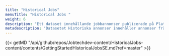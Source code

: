 ```yaml
---
title: "Historical Jobs"
menuTitle: "Historical Jobs "
weight: 6
description: "Ett dataset innehållande jobbannonser publicerade på Platsbanken från 2006 och framåt."
metadescription: "Datasetet Historiska annonser innehåller annonser från 2006 och framåt. Datasetet används idag av analytiker, forskare, journalister, rekryteringsföretag och AI-utvecklare. Datasetet kan användas av vem som helst, läs mer här. "
---
```

{{< getMD "/api/github/repos/Jobtechdev-content/HistoricalJobs-content/contents/GettingStartedHistoricalJobsSE.md?ref=master" >}}
